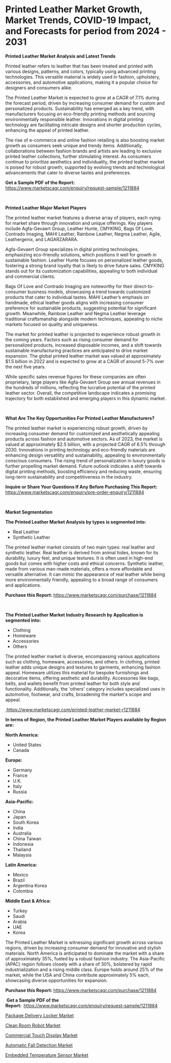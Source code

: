 <p><h1>Printed Leather Market Growth, Market Trends, COVID-19 Impact, and Forecasts for period from 2024 - 2031</h1></p><p><strong>Printed Leather Market Analysis and Latest Trends</strong></p>
<p><p>Printed leather refers to leather that has been treated and printed with various designs, patterns, and colors, typically using advanced printing technologies. This versatile material is widely used in fashion, upholstery, accessories, and automotive applications, making it a popular choice for designers and consumers alike.</p><p>The Printed Leather Market is expected to grow at a CAGR of 7.1% during the forecast period, driven by increasing consumer demand for custom and personalized products. Sustainability has emerged as a key trend, with manufacturers focusing on eco-friendly printing methods and sourcing environmentally responsible leather. Innovations in digital printing technology are facilitating intricate designs and shorter production cycles, enhancing the appeal of printed leather.</p><p>The rise of e-commerce and online fashion retailing is also boosting market growth as consumers seek unique and trendy items. Additionally, collaborations between fashion brands and artists are leading to exclusive printed leather collections, further stimulating interest. As consumers continue to prioritize aesthetics and individuality, the printed leather market is poised for robust growth, supported by evolving trends and technological advancements that cater to diverse tastes and preferences.</p></p>
<p><strong>Get a Sample PDF of the Report:&nbsp;</strong> <a href="https://www.marketscagr.com/enquiry/request-sample/1211884?utm_campaign=1869&utm_medium=2&utm_source=Github&utm_content=ia&utm_term=17122024&utm_id=printed-leather">https://www.marketscagr.com/enquiry/request-sample/1211884</a></p>
<p>&nbsp;</p>
<p><strong>Printed Leather Major Market Players</strong></p>
<p><p>The printed leather market features a diverse array of players, each vying for market share through innovation and unique offerings. Key players include Agfa-Gevaert Group, Leather Hunte, CMYKING, Bags Of Love, Contrado Imaging, MAHI Leather, Rainbow Leather, Negma Leather, Agile, Leathergenix, and LAGARZARARA. </p><p>Agfa-Gevaert Group specializes in digital printing technologies, emphasizing eco-friendly solutions, which positions it well for growth in sustainable fashion. Leather Hunte focuses on personalized leather goods, fostering a strong brand loyalty that is likely to drive future sales. CMYKING stands out for its customization capabilities, appealing to both individual and commercial clients. </p><p>Bags Of Love and Contrado Imaging are noteworthy for their direct-to-consumer business models, showcasing a trend towards customized products that cater to individual tastes. MAHI Leather’s emphasis on handmade, ethical leather goods aligns with increasing consumer preference for sustainable products, suggesting potential for significant growth. Meanwhile, Rainbow Leather and Negma Leather leverage traditional craftsmanship alongside modern techniques, appealing to niche markets focused on quality and uniqueness.</p><p>The market for printed leather is projected to experience robust growth in the coming years. Factors such as rising consumer demand for personalized products, increased disposable incomes, and a shift towards sustainable manufacturing practices are anticipated to drive market expansion. The global printed leather market was valued at approximately $1.5 billion in 2022 and is expected to grow at a CAGR of around 5-7% over the next five years.</p><p>While specific sales revenue figures for these companies are often proprietary, large players like Agfa-Gevaert Group see annual revenues in the hundreds of millions, reflecting the lucrative potential of the printed leather sector. Overall, the competitive landscape indicates a promising trajectory for both established and emerging players in this dynamic market.</p></p>
<p>&nbsp;</p>
<p><strong>What Are The Key Opportunities For Printed Leather Manufacturers?</strong></p>
<p><p>The printed leather market is experiencing robust growth, driven by increasing consumer demand for customized and aesthetically appealing products across fashion and automotive sectors. As of 2023, the market is valued at approximately $2.5 billion, with a projected CAGR of 6.5% through 2030. Innovations in printing technology and eco-friendly materials are enhancing design versatility and sustainability, appealing to environmentally conscious consumers. The rising trend of personalization in luxury goods is further propelling market demand. Future outlook indicates a shift towards digital printing methods, boosting efficiency and reducing waste, ensuring long-term sustainability and competitiveness in the industry.</p></p>
<p><strong>Inquire or Share Your Questions If Any Before Purchasing This Report:</strong> <a href="https://www.marketscagr.com/enquiry/pre-order-enquiry/1211884?utm_campaign=1869&utm_medium=2&utm_source=Github&utm_content=ia&utm_term=17122024&utm_id=printed-leather">https://www.marketscagr.com/enquiry/pre-order-enquiry/1211884</a></p>
<p>&nbsp;</p>
<p><strong>Market Segmentation</strong></p>
<p><strong>The Printed Leather Market Analysis by types is segmented into:</strong></p>
<p><ul><li>Real Leather</li><li>Synthetic Leather</li></ul></p>
<p><p>The printed leather market consists of two main types: real leather and synthetic leather. Real leather is derived from animal hides, known for its durability, luxury feel, and unique textures. It is often used in high-end goods but comes with higher costs and ethical concerns. Synthetic leather, made from various man-made materials, offers a more affordable and versatile alternative. It can mimic the appearance of real leather while being more environmentally friendly, appealing to a broad range of consumers and applications.</p></p>
<p><strong>Purchase this Report:&nbsp;</strong><a href="https://www.marketscagr.com/purchase/1211884?utm_campaign=1869&utm_medium=2&utm_source=Github&utm_content=ia&utm_term=17122024&utm_id=printed-leather">https://www.marketscagr.com/purchase/1211884</a></p>
<p>&nbsp;</p>
<p><strong>The Printed Leather Market Industry Research by Application is segmented into:</strong></p>
<p><ul><li>Clothing</li><li>Homeware</li><li>Accessories</li><li>Others</li></ul></p>
<p><p>The printed leather market is diverse, encompassing various applications such as clothing, homeware, accessories, and others. In clothing, printed leather adds unique designs and textures to garments, enhancing fashion appeal. Homeware utilizes this material for bespoke furnishings and decorative items, offering aesthetic and durability. Accessories like bags, belts, and wallets benefit from printed leather for both style and functionality. Additionally, the 'others' category includes specialized uses in automotive, footwear, and crafts, broadening the market's scope and appeal.</p></p>
<p><a href="https://www.marketscagr.com/printed-leather-market-r1211884?utm_campaign=1869&utm_medium=2&utm_source=Github&utm_content=ia&utm_term=17122024&utm_id=printed-leather">&nbsp;https://www.marketscagr.com/printed-leather-market-r1211884</a></p>
<p><strong>In terms of Region, the Printed Leather Market Players available by Region are:</strong></p>
<p>
    <p> <strong> North America: </strong>
        <ul>
            <li>United States</li>
            <li>Canada</li>
        </ul>
        </p> 
    <p> <strong> Europe: </strong>
        <ul>
            <li>Germany</li>
            <li>France</li>
            <li>U.K.</li>
            <li>Italy</li>
            <li>Russia</li>
        </ul>
        </p> 
    <p> <strong> Asia-Pacific: </strong>
        <ul>
            <li>China</li>
            <li>Japan</li>
            <li>South Korea</li>
            <li>India</li>
            <li>Australia</li>
            <li>China Taiwan</li>
            <li>Indonesia</li>
            <li>Thailand</li>
            <li>Malaysia</li>
        </ul>
        </p> 
    <p> <strong> Latin America: </strong>
        <ul>
            <li>Mexico</li>
            <li>Brazil</li>
            <li>Argentina Korea</li>
            <li>Colombia</li>
        </ul>
        </p> 
    <p> <strong> Middle East & Africa: </strong>
        <ul>
            <li>Turkey</li>
            <li>Saudi</li>
            <li>Arabia</li>
            <li>UAE</li>
            <li>Korea</li>
        </ul>
    </p>
    </p>
<p><p>The Printed Leather Market is witnessing significant growth across various regions, driven by increasing consumer demand for innovative and stylish materials. North America is anticipated to dominate the market with a share of approximately 35%, fueled by a robust fashion industry. The Asia-Pacific (APAC) region follows closely with a share of 30%, bolstered by rapid industrialization and a rising middle class. Europe holds around 25% of the market, while the USA and China contribute approximately 5% each, showcasing diverse opportunities for expansion.</p></p>
<p><strong>Purchase this Report: </strong><a href="https://www.marketscagr.com/purchase/1211884?utm_campaign=1869&utm_medium=2&utm_source=Github&utm_content=ia&utm_term=17122024&utm_id=printed-leather">https://www.marketscagr.com/purchase/1211884</a></p>
<p>&nbsp;<strong>Get a Sample PDF of the Report:&nbsp;&nbsp;</strong><a href="https://www.marketscagr.com/enquiry/request-sample/1211884?utm_campaign=1869&utm_medium=2&utm_source=Github&utm_content=ia&utm_term=17122024&utm_id=printed-leather">https://www.marketscagr.com/enquiry/request-sample/1211884</a></p>
<p><strong></strong></p>
<p><p><a href="https://www.linkedin.com/pulse/package-delivery-locker-market2024-2031-industry-insights-jnt8f?utm_campaign=1869&utm_medium=2&utm_source=Github&utm_content=ia&utm_term=17122024&utm_id=printed-leather">Package Delivery Locker Market</a></p><p><a href="https://www.linkedin.com/pulse/comprehensive-overview-clean-room-robot-market-size-projected-vvvpf?utm_campaign=1869&utm_medium=2&utm_source=Github&utm_content=ia&utm_term=17122024&utm_id=printed-leather">Clean Room Robot Market</a></p><p><a href="https://www.linkedin.com/pulse/global-commercial-touch-display-market-analysis-2024-2031-5ocne?utm_campaign=1869&utm_medium=2&utm_source=Github&utm_content=ia&utm_term=17122024&utm_id=printed-leather">Commercial Touch Display Market</a></p><p><a href="https://www.linkedin.com/pulse/global-study-automatic-fall-detection-market-from-2024-2031-4t2lf?utm_campaign=1869&utm_medium=2&utm_source=Github&utm_content=ia&utm_term=17122024&utm_id=printed-leather">Automatic Fall Detection Market</a></p><p><a href="https://www.linkedin.com/pulse/f-my-mkt-intel-xkfif?utm_campaign=1869&utm_medium=2&utm_source=Github&utm_content=ia&utm_term=17122024&utm_id=printed-leather">Embedded Temperature Sensor Market</a></p></p>